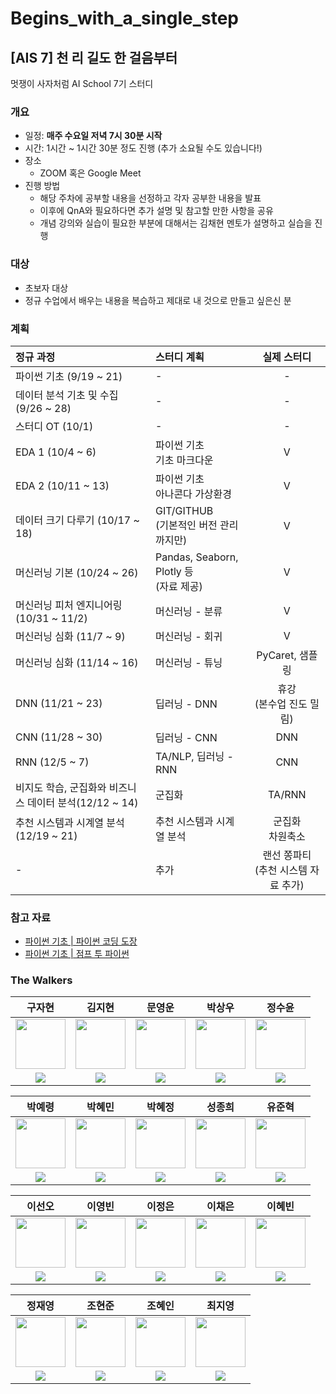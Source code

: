 # Begins_with_a_single_step
## [AIS 7] 천 리 길도 한 걸음부터
멋쟁이 사자처럼 AI School 7기 스터디  

### 개요
- 일정: **매주 수요일 저녁 7시 30분 시작**
- 시간: 1시간 ~ 1시간 30분 정도 진행 (추가 소요될 수도 있습니다!)
- 장소
    - ZOOM 혹은 Google Meet
- 진행 방법
    - 해당 주차에 공부할 내용을 선정하고 각자 공부한 내용을 발표
    - 이후에 QnA와 필요하다면 추가 설명 및 참고할 만한 사항을 공유
    - 개념 강의와 실습이 필요한 부분에 대해서는 김채현 멘토가 설명하고 실습을 진행

### 대상
- 초보자 대상
- 정규 수업에서 배우는 내용을 복습하고 제대로 내 것으로 만들고 싶은신 분

### 계획
| 정규 과정 | 스터디 계획 | 실제 스터디 |
| :--- | :--- | :---: |
| 파이썬 기초 (9/19 ~ 21) | - | - |
| 데이터 분석 기초 및 수집 (9/26 ~ 28) | - | - |
| 스터디 OT (10/1) | - | - |
| EDA 1 (10/4 ~ 6) | 파이썬 기초 <br> 기초 마크다운 | V |
| EDA 2 (10/11 ~ 13) | 파이썬 기초 <br> 아나콘다 가상환경 | V |
| 데이터 크기 다루기 (10/17 ~ 18) | GIT/GITHUB <br> (기본적인 버전 관리까지만) | V |
| 머신러닝 기본 (10/24 ~ 26) | Pandas, Seaborn, Plotly 등 <br> (자료 제공) | V |
| 머신러닝 피처 엔지니어링 (10/31 ~ 11/2) | 머신러닝 - 분류 | V |
| 머신러닝 심화 (11/7 ~ 9) | 머신러닝 - 회귀 | V |
| 머신러닝 심화 (11/14 ~ 16) | 머신러닝 - 튜닝 | PyCaret, 샘플링 |
| DNN (11/21 ~ 23) | 딥러닝 - DNN | 휴강 <br> (본수업 진도 밀림) |
| CNN (11/28 ~ 30) | 딥러닝 - CNN | DNN |
| RNN (12/5 ~ 7) | TA/NLP, 딥러닝 - RNN | CNN |
| 비지도 학습, 군집화와 비즈니스 데이터 분석(12/12 ~ 14) | 군집화 | TA/RNN |
| 추천 시스템과 시계열 분석 (12/19 ~ 21) | 추천 시스템과 시계열 분석 | 군집화 <br> 차원축소 |
| - | 추가 | 랜선 쫑파티 <br> (추천 시스템 자료 추가) |

### 참고 자료
- [파이썬 기초 | 파이썬 코딩 도장](https://dojang.io/course/view.php?id=7)
- [파이썬 기초 | 점프 투 파이썬](https://wikidocs.net/book/1)

### The Walkers
| 구자현 | 김지현 | 문영운 | 박상우 | 정수윤 |
| :---: | :---: | :---: | :---: | :---: |
| <img src='https://avatars.githubusercontent.com/u/87001749?v=4' height=80 width=80></img> | <img src='https://avatars.githubusercontent.com/u/102247923?v=4' height=80 width=80></img> | <img src='https://avatars.githubusercontent.com/u/116019563?v=4' height=80 width=80></img> | <img src='https://avatars.githubusercontent.com/u/99530946?v=4' height=80 width=80></img> | <img src='https://avatars.githubusercontent.com/u/115914215?v=4' height=80 width=80></img> |
| <a href="https://github.com/wumusill"><img src="https://img.shields.io/badge/GitHub-181717?style=flat&logo=github&logoColor=FFFFFF&"/> | <a href="https://github.com/smearth"><img src="https://img.shields.io/badge/GitHub-181717?style=flat&logo=github&logoColor=FFFFFF&"/> | <a href="https://github.com/YeonGun0"><img src="https://img.shields.io/badge/GitHub-181717?style=flat&logo=github&logoColor=FFFFFF&"/> | <a href="https://github.com/holicsholics"><img src="https://img.shields.io/badge/GitHub-181717?style=flat&logo=github&logoColor=FFFFFF&"/> | <a href="https://github.com/jeongsooyoon"><img src="https://img.shields.io/badge/GitHub-181717?style=flat&logo=github&logoColor=FFFFFF&"/> |



|박예령 | 박혜민 | 박혜정 | 성종희 | 유준혁 |
| :---: | :---: | :---: | :---: | :---: |
| <img src='https://avatars.githubusercontent.com/u/112061592?v=4' height=80 width=80></img> | <img src='https://avatars.githubusercontent.com/u/115875669?v=4' height=80 width=80></img> | <img src='https://avatars.githubusercontent.com/u/115684898?v=4' height=80 width=80></img> | <img src='https://avatars.githubusercontent.com/u/75656845?v=4' height=80 width=80></img> | <img src='https://avatars.githubusercontent.com/u/115910833?v=4' height=80 width=80></img> |
| <a href="https://github.com/hi-Heidi"><img src="https://img.shields.io/badge/GitHub-181717?style=flat&logo=github&logoColor=FFFFFF&"/> | <a href="https://github.com/aimaimee/"><img src="https://img.shields.io/badge/GitHub-181717?style=flat&logo=github&logoColor=FFFFFF&"/> | <a href="https://github.com/KellyHyeJungPark"><img src="https://img.shields.io/badge/GitHub-181717?style=flat&logo=github&logoColor=FFFFFF&"/> | <a href="https://github.com/jhsung0607"><img src="https://img.shields.io/badge/GitHub-181717?style=flat&logo=github&logoColor=FFFFFF&"/> | <a href="https://github.com/junstar21/"><img src="https://img.shields.io/badge/GitHub-181717?style=flat&logo=github&logoColor=FFFFFF&"/> |



| 이선오| 이영빈 | 이정은 | 이채은 | 이혜빈 |
| :---: | :---: | :---: | :---: | :---: |
| <img src='https://avatars.githubusercontent.com/u/115915544?v=4' height=80 width=80></img> | <img src='https://avatars.githubusercontent.com/u/115921625?v=4' height=80 width=80></img> | <img src='https://avatars.githubusercontent.com/u/78216102?v=4' height=80 width=80></img> | <img src='https://avatars.githubusercontent.com/u/89587848?v=4' height=80 width=80></img> | <img src='https://avatars.githubusercontent.com/u/115577097?v=4' height=80 width=80></img> |
| <a href="https://github.com/seonseono"><img src="https://img.shields.io/badge/GitHub-181717?style=flat&logo=github&logoColor=FFFFFF&"/> | <a href="https://github.com/Y0ungbinLEE"><img src="https://img.shields.io/badge/GitHub-181717?style=flat&logo=github&logoColor=FFFFFF&"/> | <a href="https://github.com/LJEDD2"><img src="https://img.shields.io/badge/GitHub-181717?style=flat&logo=github&logoColor=FFFFFF&"/> | <a href="https://github.com/BnBear123"><img src="https://img.shields.io/badge/GitHub-181717?style=flat&logo=github&logoColor=FFFFFF&"/> | <a href="https://github.com/dkssudgb"><img src="https://img.shields.io/badge/GitHub-181717?style=flat&logo=github&logoColor=FFFFFF&"/> |



| 정재영 | 조현준 | 조혜인 | 최지영 |
| :---: | :---: | :---: | :---: |
| <img src='https://avatars.githubusercontent.com/u/114332270?v=4' height=80 width=80></img> | <img src='https://avatars.githubusercontent.com/u/115917627?v=4' height=80 width=80></img> | <img src='https://avatars.githubusercontent.com/u/38906574?v=4' height=80 width=80></img> | <img src='https://avatars.githubusercontent.com/u/16111381?v=4' height=80 width=80></img> |
| <a href="https://github.com/j-jae0"><img src="https://img.shields.io/badge/GitHub-181717?style=flat&logo=github&logoColor=FFFFFF&"/> | <a href="https://github.com/chohj118"><img src="https://img.shields.io/badge/GitHub-181717?style=flat&logo=github&logoColor=FFFFFF&"/> | <a href="https://github.com/HyenC"><img src="https://img.shields.io/badge/GitHub-181717?style=flat&logo=github&logoColor=FFFFFF&"/> | <a href="https://github.com/JiYoungGoGo"><img src="https://img.shields.io/badge/GitHub-181717?style=flat&logo=github&logoColor=FFFFFF&"/> |
